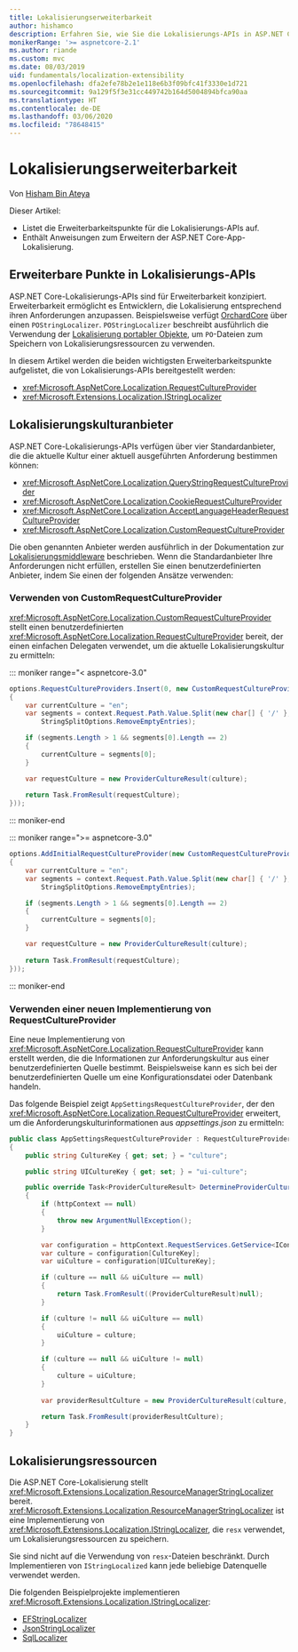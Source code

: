 ```yaml
---
title: Lokalisierungserweiterbarkeit
author: hishamco
description: Erfahren Sie, wie Sie die Lokalisierungs-APIs in ASP.NET Core-Apps erweitern.
monikerRange: '>= aspnetcore-2.1'
ms.author: riande
ms.custom: mvc
ms.date: 08/03/2019
uid: fundamentals/localization-extensibility
ms.openlocfilehash: dfa2efe78b2e1e118e6b3f09bfc41f3330e1d721
ms.sourcegitcommit: 9a129f5f3e31cc449742b164d5004894bfca90aa
ms.translationtype: HT
ms.contentlocale: de-DE
ms.lasthandoff: 03/06/2020
ms.locfileid: "78648415"
---
```

# <a name="localization-extensibility"></a>Lokalisierungserweiterbarkeit

Von [Hisham Bin Ateya](https://github.com/hishamco)

Dieser Artikel:

* Listet die Erweiterbarkeitspunkte für die Lokalisierungs-APIs auf.
* Enthält Anweisungen zum Erweitern der ASP.NET Core-App-Lokalisierung.

## <a name="extensible-points-in-localization-apis"></a>Erweiterbare Punkte in Lokalisierungs-APIs

ASP.NET Core-Lokalisierungs-APIs sind für Erweiterbarkeit konzipiert. Erweiterbarkeit ermöglicht es Entwicklern, die Lokalisierung entsprechend ihren Anforderungen anzupassen. Beispielsweise verfügt [OrchardCore](https://github.com/orchardCMS/OrchardCore/) über einen `POStringLocalizer`. `POStringLocalizer` beschreibt ausführlich die Verwendung der [Lokalisierung portabler Objekte](xref:fundamentals/portable-object-localization), um `PO`-Dateien zum Speichern von Lokalisierungsressourcen zu verwenden.

In diesem Artikel werden die beiden wichtigsten Erweiterbarkeitspunkte aufgelistet, die von Lokalisierungs-APIs bereitgestellt werden: 

* <xref:Microsoft.AspNetCore.Localization.RequestCultureProvider>
* <xref:Microsoft.Extensions.Localization.IStringLocalizer>

## <a name="localization-culture-providers"></a>Lokalisierungskulturanbieter

ASP.NET Core-Lokalisierungs-APIs verfügen über vier Standardanbieter, die die aktuelle Kultur einer aktuell ausgeführten Anforderung bestimmen können:

* <xref:Microsoft.AspNetCore.Localization.QueryStringRequestCultureProvider>
* <xref:Microsoft.AspNetCore.Localization.CookieRequestCultureProvider>
* <xref:Microsoft.AspNetCore.Localization.AcceptLanguageHeaderRequestCultureProvider>
* <xref:Microsoft.AspNetCore.Localization.CustomRequestCultureProvider>

Die oben genannten Anbieter werden ausführlich in der Dokumentation zur [Lokalisierungsmiddleware](xref:fundamentals/localization) beschrieben. Wenn die Standardanbieter Ihre Anforderungen nicht erfüllen, erstellen Sie einen benutzerdefinierten Anbieter, indem Sie einen der folgenden Ansätze verwenden:

### <a name="use-customrequestcultureprovider"></a>Verwenden von CustomRequestCultureProvider

<xref:Microsoft.AspNetCore.Localization.CustomRequestCultureProvider> stellt einen benutzerdefinierten <xref:Microsoft.AspNetCore.Localization.RequestCultureProvider> bereit, der einen einfachen Delegaten verwendet, um die aktuelle Lokalisierungskultur zu ermitteln:

::: moniker range="< aspnetcore-3.0"
```csharp
options.RequestCultureProviders.Insert(0, new CustomRequestCultureProvider(async context =>
{
    var currentCulture = "en";
    var segments = context.Request.Path.Value.Split(new char[] { '/' }, 
        StringSplitOptions.RemoveEmptyEntries);

    if (segments.Length > 1 && segments[0].Length == 2)
    {
        currentCulture = segments[0];
    }

    var requestCulture = new ProviderCultureResult(culture);
    
    return Task.FromResult(requestCulture);
}));
```

::: moniker-end

::: moniker range=">= aspnetcore-3.0"
```csharp
options.AddInitialRequestCultureProvider(new CustomRequestCultureProvider(async context =>
{
    var currentCulture = "en";
    var segments = context.Request.Path.Value.Split(new char[] { '/' }, 
        StringSplitOptions.RemoveEmptyEntries);

    if (segments.Length > 1 && segments[0].Length == 2)
    {
        currentCulture = segments[0];
    }

    var requestCulture = new ProviderCultureResult(culture);
    
    return Task.FromResult(requestCulture);
}));
```

::: moniker-end

### <a name="use-a-new-implemetation-of-requestcultureprovider"></a>Verwenden einer neuen Implementierung von RequestCultureProvider

Eine neue Implementierung von <xref:Microsoft.AspNetCore.Localization.RequestCultureProvider> kann erstellt werden, die die Informationen zur Anforderungskultur aus einer benutzerdefinierten Quelle bestimmt. Beispielsweise kann es sich bei der benutzerdefinierten Quelle um eine Konfigurationsdatei oder Datenbank handeln.

Das folgende Beispiel zeigt `AppSettingsRequestCultureProvider`, der den <xref:Microsoft.AspNetCore.Localization.RequestCultureProvider> erweitert, um die Anforderungskulturinformationen aus *appsettings.json* zu ermitteln:

```csharp
public class AppSettingsRequestCultureProvider : RequestCultureProvider
{
    public string CultureKey { get; set; } = "culture";

    public string UICultureKey { get; set; } = "ui-culture";

    public override Task<ProviderCultureResult> DetermineProviderCultureResult(HttpContext httpContext)
    {
        if (httpContext == null)
        {
            throw new ArgumentNullException();
        }

        var configuration = httpContext.RequestServices.GetService<IConfigurationRoot>();
        var culture = configuration[CultureKey];
        var uiCulture = configuration[UICultureKey];

        if (culture == null && uiCulture == null)
        {
            return Task.FromResult((ProviderCultureResult)null);
        }

        if (culture != null && uiCulture == null)
        {
            uiCulture = culture;
        }

        if (culture == null && uiCulture != null)
        {
            culture = uiCulture;
        }
        
        var providerResultCulture = new ProviderCultureResult(culture, uiCulture);

        return Task.FromResult(providerResultCulture);
    }
}
```

## <a name="localization-resources"></a>Lokalisierungsressourcen

Die ASP.NET Core-Lokalisierung stellt <xref:Microsoft.Extensions.Localization.ResourceManagerStringLocalizer> bereit. <xref:Microsoft.Extensions.Localization.ResourceManagerStringLocalizer> ist eine Implementierung von <xref:Microsoft.Extensions.Localization.IStringLocalizer>, die `resx` verwendet, um Lokalisierungsressourcen zu speichern.

Sie sind nicht auf die Verwendung von `resx`-Dateien beschränkt. Durch Implementieren von `IStringLocalized` kann jede beliebige Datenquelle verwendet werden.

Die folgenden Beispielprojekte implementieren <xref:Microsoft.Extensions.Localization.IStringLocalizer>: 

* [EFStringLocalizer](https://github.com/aspnet/Entropy/tree/master/samples/Localization.EntityFramework)
* [JsonStringLocalizer](https://github.com/hishamco/My.Extensions.Localization.Json)
* [SqlLocalizer](https://github.com/damienbod/AspNetCoreLocalization)
